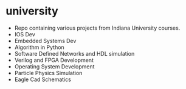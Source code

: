 # university
* Repo containing various projects from Indiana University courses.
* IOS Dev
* Embedded Systems Dev
* Algorithm in Python
* Software Defined Networks and HDL simulation
* Verilog and FPGA Development
* Operating System Development
* Particle Physics Simulation
* Eagle Cad Schematics

